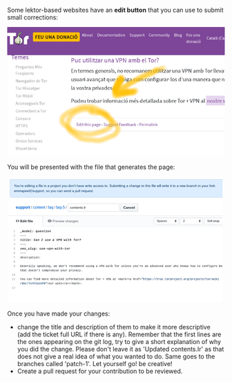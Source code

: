Some lektor-based websites have an **edit button** that you can use to submit small corrections:

![edit_button](uploads/e642ffb9a92198a1ca9e72c1dd2dcba1/edit_button.png)

You will be presented with the file that generates the page:

![contents-page](uploads/b8584e3d77dbcb2cbce60bd82cba36c1/contents-page.png)

Once you have made your changes:

* change the title and description of them to make it more descriptive (add the ticket full URL if there is any).
  Remember that the first lines are the ones appearing on the git log, try to give a short explanation of why you did the change.
  Please don't leave it as 'Updated contents.lr' as that does not give a real idea of what you wanted to do.
  Same goes to the branches called 'patch-1'. Let yourself go! be creative!
* Create a pull request for your contribution to be reviewed.